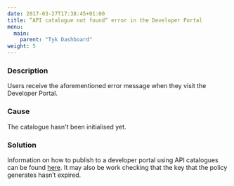 ```yaml
---
date: 2017-03-27T17:38:45+01:00
title: “API catalogue not found“ error in the Developer Portal
menu:
  main:
    parent: "Tyk Dashboard"
weight: 5 
---
```


### Description

Users receive the aforementioned error message when they visit the Developer Portal.

### Cause

The catalogue hasn't been initialised yet.

### Solution

Information on how to publish to a developer portal using API catalogues can be found [here][1]. It may also be work checking that the key that the policy generates hasn’t expired.


 [1]: /docs/publish/tutorials/